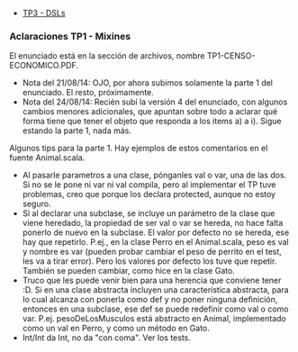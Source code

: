 * [TP3 - DSLs](tp-dsl-externo-planificacion-de-conferencia)

### []()Aclaraciones TP1 - Mixines
El enunciado está en la sección de archivos, nombre TP1-CENSO-ECONOMICO.PDF.

* Nota del 21/08/14: OJO, por ahora subimos solamente la parte 1 del enunciado. El resto, próximamente.
* Nota del 24/08/14: Recién subí la versión 4 del enunciado, con algunos cambios menores adicionales, que apuntan sobre todo a aclarar qué forma tiene que tener el objeto que responda a los items a) a i). 
Sigue estando la parte 1, nada más.

Algunos tips para la parte 1. Hay ejemplos de estos comentarios en el fuente Animal.scala.

* Al pasarle parametros a una clase, pónganles val o var, una de las dos. Si no se le pone ni var ni val compila, pero al implementar el TP tuve problemas, creo que porque los declara protected, aunque no estoy seguro.
* Si al declarar una subclase, se incluye un parámetro de la clase que viene heredado, la propiedad de ser val o var se hereda, no hace falta ponerlo de nuevo en la subclase. El valor por defecto no se hereda, ese hay que repetirlo.
P.ej., en la clase Perro en el Animal.scala, peso es val y nombre es var (pueden probar cambiar el peso de perrito en el test, les va a tirar error). Pero los valores por defecto los tuve que repetir. También se pueden cambiar, como hice en la clase Gato.
* Truco que les puede venir bien para una herencia que conviene tener :D. Si en una clase abstracta incluyen una característica abstracta, para lo cual alcanza con ponerla como def y no poner ninguna definición, entonces en una subclase, ese def se puede redefinir como val o como var.
P.ej. pesoDeLosMusculos está abstracto en Animal, implementado como un val en Perro, y como un método en Gato.
* Int/Int da Int, no da "con coma". Ver los tests.